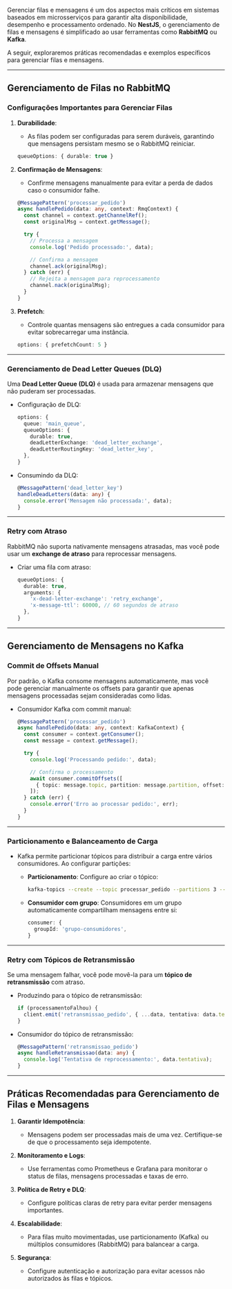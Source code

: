 Gerenciar filas e mensagens é um dos aspectos mais críticos em sistemas baseados em microsserviços para garantir alta disponibilidade, desempenho e processamento ordenado. No **NestJS**, o gerenciamento de filas e mensagens é simplificado ao usar ferramentas como **RabbitMQ** ou **Kafka**.

A seguir, exploraremos práticas recomendadas e exemplos específicos para gerenciar filas e mensagens.

---

## **Gerenciamento de Filas no RabbitMQ**

### **Configurações Importantes para Gerenciar Filas**

1. **Durabilidade**: 
   - As filas podem ser configuradas para serem duráveis, garantindo que mensagens persistam mesmo se o RabbitMQ reiniciar.
   ```typescript
   queueOptions: { durable: true }
   ```

2. **Confirmação de Mensagens**:
   - Confirme mensagens manualmente para evitar a perda de dados caso o consumidor falhe.
   ```typescript
   @MessagePattern('processar_pedido')
   async handlePedido(data: any, context: RmqContext) {
     const channel = context.getChannelRef();
     const originalMsg = context.getMessage();

     try {
       // Processa a mensagem
       console.log('Pedido processado:', data);

       // Confirma a mensagem
       channel.ack(originalMsg);
     } catch (err) {
       // Rejeita a mensagem para reprocessamento
       channel.nack(originalMsg);
     }
   }
   ```

3. **Prefetch**:
   - Controle quantas mensagens são entregues a cada consumidor para evitar sobrecarregar uma instância.
   ```typescript
   options: { prefetchCount: 5 }
   ```

---

### **Gerenciamento de Dead Letter Queues (DLQ)**

Uma **Dead Letter Queue (DLQ)** é usada para armazenar mensagens que não puderam ser processadas.

- Configuração de DLQ:
  ```typescript
  options: {
    queue: 'main_queue',
    queueOptions: {
      durable: true,
      deadLetterExchange: 'dead_letter_exchange',
      deadLetterRoutingKey: 'dead_letter_key',
    },
  }
  ```

- Consumindo da DLQ:
  ```typescript
  @MessagePattern('dead_letter_key')
  handleDeadLetters(data: any) {
    console.error('Mensagem não processada:', data);
  }
  ```

---

### **Retry com Atraso**

RabbitMQ não suporta nativamente mensagens atrasadas, mas você pode usar um **exchange de atraso** para reprocessar mensagens.

- Criar uma fila com atraso:
  ```typescript
  queueOptions: {
    durable: true,
    arguments: {
      'x-dead-letter-exchange': 'retry_exchange',
      'x-message-ttl': 60000, // 60 segundos de atraso
    },
  }
  ```

---

## **Gerenciamento de Mensagens no Kafka**

### **Commit de Offsets Manual**

Por padrão, o Kafka consome mensagens automaticamente, mas você pode gerenciar manualmente os offsets para garantir que apenas mensagens processadas sejam consideradas como lidas.

- Consumidor Kafka com commit manual:
  ```typescript
  @MessagePattern('processar_pedido')
  async handlePedido(data: any, context: KafkaContext) {
    const consumer = context.getConsumer();
    const message = context.getMessage();

    try {
      console.log('Processando pedido:', data);

      // Confirma o processamento
      await consumer.commitOffsets([
        { topic: message.topic, partition: message.partition, offset: (parseInt(message.offset) + 1).toString() },
      ]);
    } catch (err) {
      console.error('Erro ao processar pedido:', err);
    }
  }
  ```

---

### **Particionamento e Balanceamento de Carga**

- Kafka permite particionar tópicos para distribuir a carga entre vários consumidores. Ao configurar partições:
  - **Particionamento**:
    Configure ao criar o tópico:
    ```bash
    kafka-topics --create --topic processar_pedido --partitions 3 --replication-factor 1 --bootstrap-server localhost:9092
    ```

  - **Consumidor com grupo**:
    Consumidores em um grupo automaticamente compartilham mensagens entre si:
    ```typescript
    consumer: {
      groupId: 'grupo-consumidores',
    }
    ```

---

### **Retry com Tópicos de Retransmissão**

Se uma mensagem falhar, você pode movê-la para um **tópico de retransmissão** com atraso.

- Produzindo para o tópico de retransmissão:
  ```typescript
  if (processamentoFalhou) {
    client.emit('retransmissao_pedido', { ...data, tentativa: data.tentativa + 1 });
  }
  ```

- Consumidor do tópico de retransmissão:
  ```typescript
  @MessagePattern('retransmissao_pedido')
  async handleRetransmissao(data: any) {
    console.log('Tentativa de reprocessamento:', data.tentativa);
  }
  ```

---

## **Práticas Recomendadas para Gerenciamento de Filas e Mensagens**

1. **Garantir Idempotência**:
   - Mensagens podem ser processadas mais de uma vez. Certifique-se de que o processamento seja idempotente.

2. **Monitoramento e Logs**:
   - Use ferramentas como Prometheus e Grafana para monitorar o status de filas, mensagens processadas e taxas de erro.

3. **Política de Retry e DLQ**:
   - Configure políticas claras de retry para evitar perder mensagens importantes.

4. **Escalabilidade**:
   - Para filas muito movimentadas, use particionamento (Kafka) ou múltiplos consumidores (RabbitMQ) para balancear a carga.

5. **Segurança**:
   - Configure autenticação e autorização para evitar acessos não autorizados às filas e tópicos.